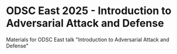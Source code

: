 # ODSC East 2025 - Introduction to Adversarial Attack and Defense
Materials for ODSC East talk "Introduction to Adversarial Attack and Defense"
